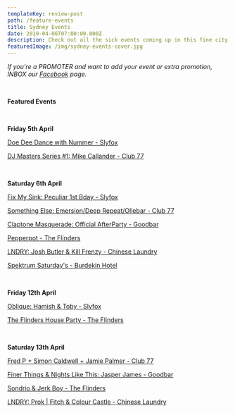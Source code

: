 ```yaml
---
templateKey: review-post
path: /feature-events
title: Sydney Events
date: 2019-04-06T07:00:00.000Z
description: Check out all the sick events coming up in this fine city!
featuredImage: /img/sydney-events-cover.jpg
---
```

_If you're a PROMOTER and want to add your event or extra promotion, INBOX our [Facebook](https://www.facebook.com/ravereviewz) page._

<br>

**Featured Events**

<br>

**Friday 5th April**

[Doe Dee Dance with Nummer - Slyfox](https://www.facebook.com/events/351103542174280/)

[DJ Masters Series #1: Mike Callander - Club 77](https://www.facebook.com/events/306515403337670/)

<br>

**Saturday 6th April**

[Fix My Sink: Peculiar 1st Bday - Slyfox](https://www.facebook.com/events/2328230880833086/)

[Something Else: Emersion/Deep Repeat/Ollebar - Club 77](https://www.facebook.com/events/625946287850437/)

[Claptone Masquerade: Official AfterParty - Goodbar](https://www.facebook.com/events/251344452487879/)

[Pepperpot - The Flinders](https://www.facebook.com/events/295770981118490/)

[LNDRY: Josh Butler & Kill Frenzy - Chinese Laundry](https://www.facebook.com/events/2131616733600771/)

[Spektrum Saturday's - Burdekin Hotel](https://www.facebook.com/events/984975425034754/)

<br>

**Friday 12th April**

[Oblique: Hamish & Toby - Slyfox](https://www.facebook.com/events/2269455243373415/)

[The Flinders House Party - The Flinders](https://www.facebook.com/events/369666333876420/)

<br>

**Saturday 13th April**

[Fred P + Simon Caldwell + Jamie Palmer - Club 77](https://www.facebook.com/events/824401627900188/)

[Finer Things & Nights Like This: Jasper James - Goodbar](https://www.facebook.com/events/2852474708103460/)

[Sondrio & Jerk Boy - The Flinders](https://www.facebook.com/events/360135351289905/)

[LNDRY: Prok | Fitch & Colour Castle - Chinese Laundry](https://www.facebook.com/events/2215028125203326/)
